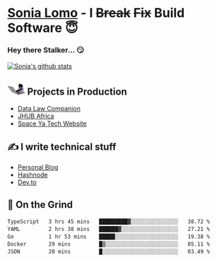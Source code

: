 # [Sonia Lomo](https://sonylomo.github.io/) - I ~~Break~~ ~~Fix~~ Build Software 😇
### Hey there Stalker... 😏 

<a href="https://github.com/sonylomo/github-readme-stats">
  <img align="center" src="https://media.giphy.com/media/lU05nFSW6Y2A/giphy.gif" alt="Sonia's github stats" />
</a>

## <img src="assets/devcat.gif" width="40"> Projects in Production
- [Data Law Companion](https://datalawcompanion.org/)
- [JHUB Africa](https://jhubafrica.com/)
- [Space Ya Tech Website](https://www.spaceyatech.com/)

## ✍️ I write technical stuff
- [Personal Blog](https://sonylomo-github-io.vercel.app/blog)
- [Hashnode](https://sonylomo.hashnode.dev/)
- [Dev.to](https://dev.to/sonylomo)

## 🤡 On the Grind
<!--START_SECTION:waka-->

```txt
TypeScript   3 hrs 45 mins   █████████▓░░░░░░░░░░░░░░░   38.72 %
YAML         2 hrs 38 mins   ██████▓░░░░░░░░░░░░░░░░░░   27.21 %
Go           1 hr 53 mins    █████░░░░░░░░░░░░░░░░░░░░   19.38 %
Docker       29 mins         █▒░░░░░░░░░░░░░░░░░░░░░░░   05.11 %
JSON         20 mins         █░░░░░░░░░░░░░░░░░░░░░░░░   03.49 %
```

<!--END_SECTION:waka-->
